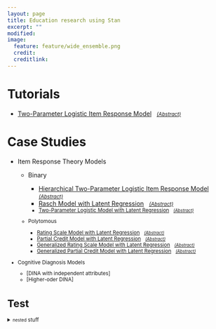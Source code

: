 ```yaml
---
layout: page
title: Education research using Stan
excerpt: ""
modified: 
image:
  feature: feature/wide_ensemble.png
  credit: 
  creditlink: 
---
```


# Tutorials
* [Two-Parameter Logistic Item Response Model](case-studies/tutorial_twopl.html) &nbsp; <small>[_(Abstract)_](../documentation/case-studies#two-parameter-logistic-item-response-model)</small>

# Case Studies
* Item Response Theory Models
  * Binary 
    * [Hierarchical Two-Parameter Logistic Item Response Model](case-studies/hierarchical_2pl.html) &nbsp; <small>[_(Abstract)_](../documentation/case-studies#hierarchical-two-parameter-logistic-item-response-model)</small>
    * [Rasch Model with Latent Regression](case-studies/rasch_latent_reg.html) &nbsp; <small>[_(Abstract)_](../documentation/case-studies#rasch-model-with-latent-regression)
    * [Two-Parameter Logistic Model with Latent Regression](case-studies/2pl_latent_reg.html) &nbsp; <small>[_(Abstract)_](../documentation/case-studies#two-parameter-logistic-model-with-latent-regression)</small>

  * Polytomous
    * [Rating Scale Model with Latent Regression](case-studies/rsm_latent_reg.html) &nbsp; <small>[_(Abstract)_](../documentation/case-studies#rating-scale-model-with-latent-regression)</small>
    * [Partial Credit Model with Latent Regression](case-studies/pcm_latent_reg.html) &nbsp; <small>[_(Abstract)_](../documentation/case-studies#partial-credit-model-with-latent-regression)</small>
    * [Generalized Rating Scale Model with Latent Regression](case-studies/grsm_latent_reg.html) &nbsp; <small>[_(Abstract)_](../documentation/case-studies#generalized-rating-scale-model-with-latent-regression)</small>
    * [Generalized Partial Credit Model with Latent Regression](case-studies/gpcm_latent_reg.html) &nbsp; <small>[_(Abstract)_](../documentation/case-studies#generalized-partial-credit-model-with-latent-regression)</small>

* Cognitive Diagnosis Models
    * [DINA with independent attributes]
    * [Higher-oder DINA]

# Test
<details>
<summary><small>nested</small> stuff</summary><p>
<!-- alternative placement of p shown above -->
* list
* with

</p></details>